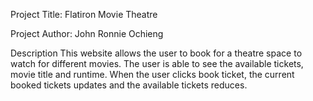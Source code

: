 Project Title: Flatiron Movie Theatre

Project Author: John Ronnie Ochieng

Description
This website allows the user to book for a theatre space to watch for different movies. The user is able to see the available tickets, movie title and runtime. When the user clicks book ticket, the current booked tickets updates and the available tickets reduces. 
